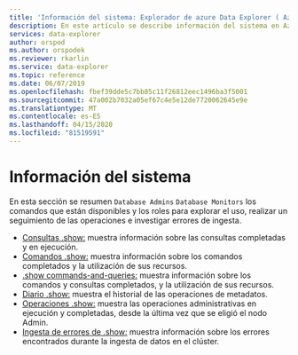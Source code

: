 ```yaml
---
title: 'Información del sistema: Explorador de azure Data Explorer ( Azure Data Explorer) Microsoft Docs'
description: En este artículo se describe información del sistema en Azure Data Explorer.
services: data-explorer
author: orspod
ms.author: orspodek
ms.reviewer: rkarlin
ms.service: data-explorer
ms.topic: reference
ms.date: 06/07/2019
ms.openlocfilehash: fbef39dde5c7bb85c11f26812eec1496ba3f5001
ms.sourcegitcommit: 47a002b7032a05ef67c4e5e12de7720062645e9e
ms.translationtype: MT
ms.contentlocale: es-ES
ms.lasthandoff: 04/15/2020
ms.locfileid: "81519591"
---
```

# <a name="system-information"></a>Información del sistema

En esta sección se resumen `Database Admins` `Database Monitors` los comandos que están disponibles y los roles para explorar el uso, realizar un seguimiento de las operaciones e investigar errores de ingesta.

* [Consultas .show:](queries.md) muestra información sobre las consultas completadas y en ejecución.
* [Comandos .show:](commands.md) muestra información sobre los comandos completados y la utilización de sus recursos.
* [.show commands-and-queries:](commands-and-queries.md) muestra información sobre los comandos y consultas completados, y la utilización de sus recursos.
* [Diario .show:](journal.md) muestra el historial de las operaciones de metadatos.
* [Operaciones .show:](operations.md) muestra las operaciones administrativas en ejecución y completadas, desde la última vez que se eligió el nodo Admin.
* [Ingesta de errores de .show:](ingestionfailures.md) muestra información sobre los errores encontrados durante la ingesta de datos en el clúster.